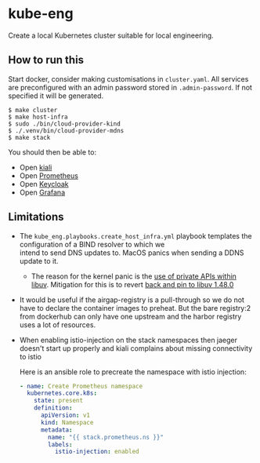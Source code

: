 # kube-eng

Create a local Kubernetes cluster suitable for local engineering.

## How to run this

Start docker, consider making customisations in `cluster.yaml`. All services
are preconfigured with an admin password stored in `.admin-password`. If not
specified it will be generated.

```shell
$ make cluster
$ make host-infra
$ sudo ./bin/cloud-provider-kind
$ ./.venv/bin/cloud-provider-mdns
$ make stack
```

You should then be able to:

* Open [kiali](http://kiali.local/)
* Open [Prometheus](http://prometheus.local/)
* Open [Keycloak](http://keylocal.local/)
* Open [Grafana](http://grafana.local/)

## Limitations

* The `kube_eng.playbooks.create_host_infra.yml` playbook templates the configuration of a BIND resolver to which we   
  intend to send DNS updates to. MacOS panics when sending a DDNS update to it.
  * The reason for the kernel panic is the [use of private APIs within libuv](https://github.com/libuv/libuv/issues/4594). Mitigation for this is to revert [back and pin to libuv 1.48.0](https://delaat.net/setup/#mozTocId756945)
* It would be useful if the airgap-registry is a pull-through so we do not have to declare the
  container images to preheat. But the bare registry:2 from dockerhub can only have one upstream and the harbor registry uses a lot of resources.
* When enabling istio-injection on the stack namespaces then jaeger doesn't start up properly and kiali complains about missing connectivity to istio

  Here is an ansible role to precreate the namespace with istio injection:

  ```yaml
  - name: Create Prometheus namespace
    kubernetes.core.k8s:
      state: present
      definition:
        apiVersion: v1
        kind: Namespace
        metadata:
          name: "{{ stack.prometheus.ns }}"
          labels:
            istio-injection: enabled
  ```